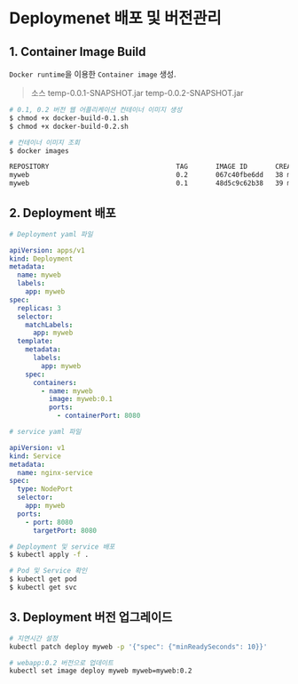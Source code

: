 # Deploymenet 배포 및 버전관리

## 1. Container Image Build

`Docker runtime`을 이용한 `Container image` 생성.

> 소스
temp-0.0.1-SNAPSHOT.jar
temp-0.0.2-SNAPSHOT.jar

```bash
# 0.1, 0.2 버전 웹 어플리케이션 컨테이너 이미지 생성
$ chmod +x docker-build-0.1.sh
$ chmod +x docker-build-0.2.sh

# 컨테이너 이미지 조회
$ docker images

REPOSITORY                                TAG       IMAGE ID       CREATED          SIZE
myweb                                     0.2       067c40fbe6dd   38 minutes ago   677MB
myweb                                     0.1       48d5c9c62b38   39 minutes ago   677MB
```

## 2. Deployment 배포
```yaml
# Deployment yaml 파일

apiVersion: apps/v1
kind: Deployment
metadata:
  name: myweb
  labels:
    app: myweb
spec:
  replicas: 3
  selector:
    matchLabels:
      app: myweb
  template:
    metadata:
      labels:
        app: myweb
    spec:
      containers:
        - name: myweb
          image: myweb:0.1
          ports:
            - containerPort: 8080
```

```yaml
# service yaml 파일

apiVersion: v1
kind: Service
metadata:
  name: nginx-service
spec:
  type: NodePort
  selector:
    app: myweb
  ports:
    - port: 8080
      targetPort: 8080
```

```bash
# Deployment 및 service 배포
$ kubectl apply -f .

# Pod 및 Service 확인
$ kubectl get pod
$ kubectl get svc
```

## 3. Deployment 버전 업그레이드
```bash
# 지연시간 설정
kubectl patch deploy myweb -p '{"spec": {"minReadySeconds": 10}}'

# webapp:0.2 버전으로 업데이트
kubectl set image deploy myweb myweb=myweb:0.2
```
